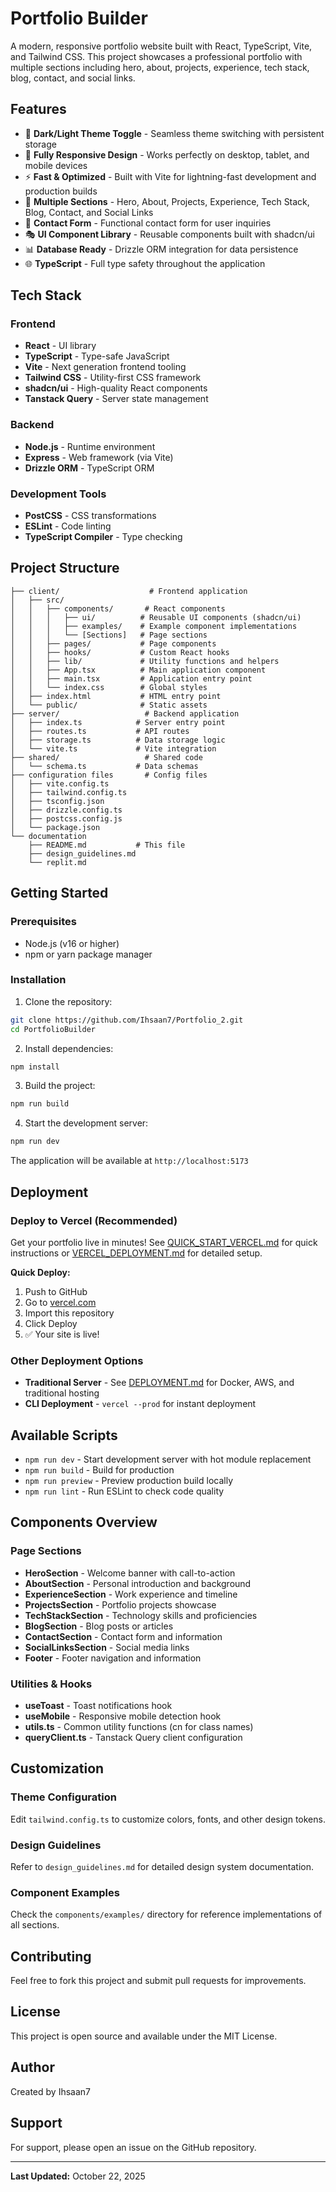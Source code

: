 # Portfolio Builder

A modern, responsive portfolio website built with React, TypeScript, Vite, and Tailwind CSS. This project showcases a professional portfolio with multiple sections including hero, about, projects, experience, tech stack, blog, contact, and social links.

## Features

- 🎨 **Dark/Light Theme Toggle** - Seamless theme switching with persistent storage
- 📱 **Fully Responsive Design** - Works perfectly on desktop, tablet, and mobile devices
- ⚡ **Fast & Optimized** - Built with Vite for lightning-fast development and production builds
- 🎯 **Multiple Sections** - Hero, About, Projects, Experience, Tech Stack, Blog, Contact, and Social Links
- 📧 **Contact Form** - Functional contact form for user inquiries
- 🎭 **UI Component Library** - Reusable components built with shadcn/ui
- 📊 **Database Ready** - Drizzle ORM integration for data persistence
- 🌐 **TypeScript** - Full type safety throughout the application

## Tech Stack

### Frontend

- **React** - UI library
- **TypeScript** - Type-safe JavaScript
- **Vite** - Next generation frontend tooling
- **Tailwind CSS** - Utility-first CSS framework
- **shadcn/ui** - High-quality React components
- **Tanstack Query** - Server state management

### Backend

- **Node.js** - Runtime environment
- **Express** - Web framework (via Vite)
- **Drizzle ORM** - TypeScript ORM

### Development Tools

- **PostCSS** - CSS transformations
- **ESLint** - Code linting
- **TypeScript Compiler** - Type checking

## Project Structure

```
├── client/                    # Frontend application
│   ├── src/
│   │   ├── components/       # React components
│   │   │   ├── ui/          # Reusable UI components (shadcn/ui)
│   │   │   ├── examples/    # Example component implementations
│   │   │   └── [Sections]   # Page sections
│   │   ├── pages/           # Page components
│   │   ├── hooks/           # Custom React hooks
│   │   ├── lib/             # Utility functions and helpers
│   │   ├── App.tsx          # Main application component
│   │   ├── main.tsx         # Application entry point
│   │   └── index.css        # Global styles
│   ├── index.html           # HTML entry point
│   └── public/              # Static assets
├── server/                   # Backend application
│   ├── index.ts            # Server entry point
│   ├── routes.ts           # API routes
│   ├── storage.ts          # Data storage logic
│   └── vite.ts             # Vite integration
├── shared/                   # Shared code
│   └── schema.ts           # Data schemas
├── configuration files       # Config files
│   ├── vite.config.ts
│   ├── tailwind.config.ts
│   ├── tsconfig.json
│   ├── drizzle.config.ts
│   ├── postcss.config.js
│   └── package.json
└── documentation
    ├── README.md           # This file
    ├── design_guidelines.md
    └── replit.md
```

## Getting Started

### Prerequisites

- Node.js (v16 or higher)
- npm or yarn package manager

### Installation

1. Clone the repository:

```bash
git clone https://github.com/Ihsaan7/Portfolio_2.git
cd PortfolioBuilder
```

2. Install dependencies:

```bash
npm install
```

3. Build the project:

```bash
npm run build
```

4. Start the development server:

```bash
npm run dev
```

The application will be available at `http://localhost:5173`

## Deployment

### Deploy to Vercel (Recommended)

Get your portfolio live in minutes! See [QUICK_START_VERCEL.md](./QUICK_START_VERCEL.md) for quick instructions or [VERCEL_DEPLOYMENT.md](./VERCEL_DEPLOYMENT.md) for detailed setup.

**Quick Deploy:**
1. Push to GitHub
2. Go to [vercel.com](https://vercel.com)
3. Import this repository
4. Click Deploy
5. ✅ Your site is live!

### Other Deployment Options

- **Traditional Server** - See [DEPLOYMENT.md](./DEPLOYMENT.md) for Docker, AWS, and traditional hosting
- **CLI Deployment** - `vercel --prod` for instant deployment

## Available Scripts

- `npm run dev` - Start development server with hot module replacement
- `npm run build` - Build for production
- `npm run preview` - Preview production build locally
- `npm run lint` - Run ESLint to check code quality

## Components Overview

### Page Sections

- **HeroSection** - Welcome banner with call-to-action
- **AboutSection** - Personal introduction and background
- **ExperienceSection** - Work experience and timeline
- **ProjectsSection** - Portfolio projects showcase
- **TechStackSection** - Technology skills and proficiencies
- **BlogSection** - Blog posts or articles
- **ContactSection** - Contact form and information
- **SocialLinksSection** - Social media links
- **Footer** - Footer navigation and information

### Utilities & Hooks

- **useToast** - Toast notifications hook
- **useMobile** - Responsive mobile detection hook
- **utils.ts** - Common utility functions (cn for class names)
- **queryClient.ts** - Tanstack Query client configuration

## Customization

### Theme Configuration

Edit `tailwind.config.ts` to customize colors, fonts, and other design tokens.

### Design Guidelines

Refer to `design_guidelines.md` for detailed design system documentation.

### Component Examples

Check the `components/examples/` directory for reference implementations of all sections.

## Contributing

Feel free to fork this project and submit pull requests for improvements.

## License

This project is open source and available under the MIT License.

## Author

Created by Ihsaan7

## Support

For support, please open an issue on the GitHub repository.

---

**Last Updated:** October 22, 2025

